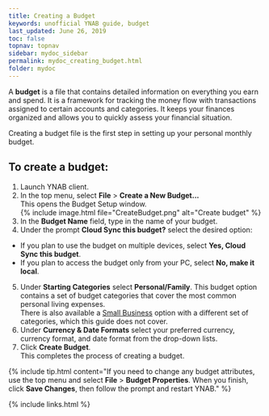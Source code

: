 ```yaml
---
title: Creating a Budget
keywords: unofficial YNAB guide, budget
last_updated: June 26, 2019
toc: false
topnav: topnav
sidebar: mydoc_sidebar
permalink: mydoc_creating_budget.html
folder: mydoc
---
```


A **budget** is a file that contains detailed information on everything you earn and spend. It is a framework for tracking the money flow with transactions assigned to certain accounts and categories. It keeps your finances organized and allows you to quickly assess your financial situation.

Creating a budget file is the first step in setting up your personal monthly budget.

## To create a budget:

1.  Launch YNAB client.
2.  In the top menu, select **File** > **Create a New Budget...**
    <br/>This opens the Budget Setup window.<br/>
    {% include image.html file="CreateBudget.png"  alt="Create budget" %}
3.  In the **Budget Name** field, type in the name of your budget.
4.  Under the prompt **Cloud Sync this budget?** select the desired option:
*  If you plan to use the budget on multiple devices, select **Yes, Cloud Sync this budget**.
*  If you plan to access the budget only from your PC, select **No, make it local**.
5.  Under **Starting Categories** select **Personal/Family**. This budget option contains a set of budget categories that cover the most common personal living expenses.
    <br/>There is also available a [Small Business](https://www.youneedabudget.com/tag/small-business-owners/) option with a different set of categories, which this guide does not cover.<br/>
6.  Under **Currency & Date Formats** select your preferred currency, currency format, and date format from the drop-down lists.
7.  Click **Create Budget**.
    <br/>This completes the process of creating a budget.<br/>

{% include tip.html content="If you need to change any budget attributes, use the top menu and select **File** > **Budget Properties**. When you finish, click **Save Changes**, then follow the prompt and restart YNAB." %}

{% include links.html %}
